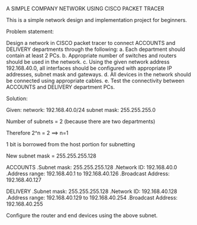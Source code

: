 A SIMPLE COMPANY NETWORK USING CISCO PACKET TRACER


This is a simple network design and implementation project for beginners.

Problem statement:

Design a network in CISCO packet tracer to connect ACCOUNTS and DELIVERY departments through the following:
a. Each department should contain at least 2 PCs.
b. Appropriate number of switches and routers should be used in the network.
c. Using the given network address 192.168.40.0, all interfaces should be configured with appropriate IP addresses, subnet mask and gateways.
d. All devices in the network should be connected using appropriate cables.
e. Test the connectivity between ACCOUNTS and DELIVERY department PCs.

Solution:

Given:
network: 192.168.40.0/24
subnet mask: 255.255.255.0

Number of subnets = 2 (because there are two departments)

Therefore 2^n = 2 ==> n=1

1 bit is borrowed from the host portion for subnetting

New subnet mask = 255.255.255.128


ACCOUNTS
.Subnet mask: 255.255.255.128
.Network ID: 192.168.40.0
.Address range: 192.168.40.1 to 192.168.40.126
.Broadcast Address: 192.168.40.127

DELIVERY
.Subnet mask: 255.255.255.128
.Network ID: 192.168.40.128
.Address range: 192.168.40.129 to 192.168.40.254
.Broadcast Address: 192.168.40.255

Configure the router and end devices using the above subnet.
